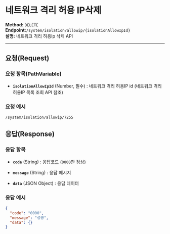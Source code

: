 # 네트워크 격리 허용 IP삭제

**Method:** `DELETE`  
**Endpoint:**`/system/isolation/allowip/{isolationAllowIpId}`  
**설명:** 네트워크 격리 허용Ip 삭제 API

---

## 요청(Request)

### 요청 항목(PathVariable)

- **`isolationAllowIpId`** (Number, 필수) : 네트워크 격리 허용IP id (네트워크 격리 허용IP 목록 조회 API 참조)
    

### 요청 예시

```
/system/isolation/allowip/7255

 ```

## 응답(Response)

### 응답 항목

- **`code`** (String) : 응답코드 (`0000`만 정상)
    
- **`message`** (String) : 응답 메시지
    
- **`data`** (JSON Object) : 응답 데이터
    

### 응답 예시

``` json
{
  "code": "0000",
  "message": "성공",
  "data": {}
}

 ```
